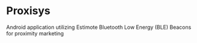Proxisys
========

Android application utilizing Estimote Bluetooth Low Energy (BLE) Beacons for proximity marketing
